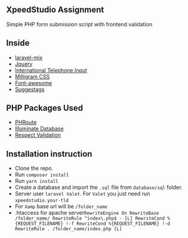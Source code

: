 ## XpeedStudio Assignment
Simple PHP form submission script with frontend validation
## Inside
* [laravel-mix](https://github.com/laravel-mix/laravel-mix)
* [Jquery](https://github.com/jquery/jquery)
* [International Telephone Input](https://github.com/jackocnr/intl-tel-input)
* [Milligram CSS](https://github.com/milligram/milligram-less)
* [Font-awesome](https://github.com/FortAwesome/Font-Awesome)
* [Suggestags](https://github.com/amsify42/jquery.amsify.suggestags)

## PHP Packages Used
- [PHRoute](https://github.com/mrjgreen/phroute)
- [Illuminate Database](https://github.com/illuminate/database)
- [Respect Validation](https://github.com/Respect/Validation)

## Installation instruction

- Clone the repo.
- Run `composer install`
- Run `yarn install`
- Create a database and import the `.sql` file from `database/sql` folder.
- Server user `laravel Valet`. For `Valet` you just need run `xpeedstudio.your-tld`
- For `Xamp` base url will be `/folder_name`
- .htaccess for apache server`RewriteEngine On
  RewriteBase /folder_name/
  RewriteRule ^index\.php$ - [L]
  RewriteCond %{REQUEST_FILENAME} !-f
  RewriteCond %{REQUEST_FILENAME} !-d
  RewriteRule . /folder_name/index.php [L]`
